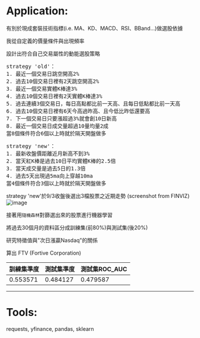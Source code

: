 # Application:

有別於現成套裝技術指標(i.e. MA、KD、MACD、RSI、BBand...)做選股依據

我從自定義的價量條件與出現頻率

設計出符合自己交易屬性的動能選股策略

<pre>
strategy 'old'：
1. 最近一個交易日跳空開高2%
2. 過去10個交易日裡有2天跳空開高2%
3. 最近一個交易實體K棒達3%
4. 過去10個交易日裡有2天實體K棒達3%
5. 過去連續3個交易日，每日高點都比前一天高、且每日低點都比前一天高
6. 過去10個交易日裡有6天今高過昨高、且今低比昨低還要高
7. 下一個交易日只要漲超過3%就會創10日新高
8. 最近一個交易日成交量超過10量均量2成
當8個條件符合6個以上時就於隔天開盤做多
</pre>

<pre>
strategy 'new'：
1. 最新收盤價距離近月新高不到3%
2. 當天紅K棒是過去10日平均實體K棒的2.5倍
3. 當天成交量是過去5日的1.3倍
4. 過去5天出現過5ma向上穿越10ma
當4個條件符合3個以上時就於隔天開盤做多
</pre>

strategy 'new'於9/3收盤後選出3檔股票之近期走勢 (screenshot from FINVIZ)
<br>
![image](https://raw.githubusercontent.com/MaxChenCMC/US_Stock_Momentum/master/img.png)


接著用`隨機森林`對篩選出來的股票進行機器學習

將過去30個月的資料區分成訓練集(前80%)與測試集(後20%)

研究特徵值與"次日漲贏Nasdaq"的關係

算出 FTV (Fortive Corporation)

訓練集準度|測試集準度|測試集ROC_AUC
---|---|---
0.553571|0.484127|0.479587

<hr>

# Tools:
requests, yfinance, pandas, sklearn
